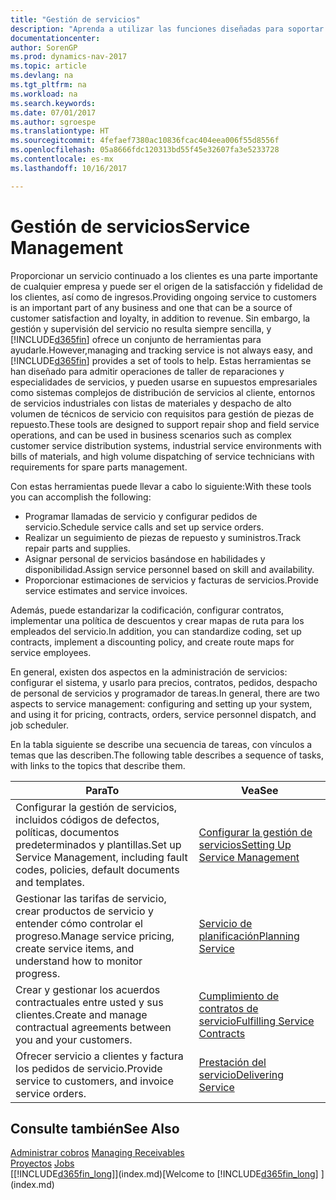 ```yaml
---
title: "Gestión de servicios"
description: "Aprenda a utilizar las funciones diseñadas para soportar las operaciones del taller de reparaciones y del servicio de campo."
documentationcenter: 
author: SorenGP
ms.prod: dynamics-nav-2017
ms.topic: article
ms.devlang: na
ms.tgt_pltfrm: na
ms.workload: na
ms.search.keywords: 
ms.date: 07/01/2017
ms.author: sgroespe
ms.translationtype: HT
ms.sourcegitcommit: 4fefaef7380ac10836fcac404eea006f55d8556f
ms.openlocfilehash: 05a8666fdc120313bd55f45e32607fa3e5233728
ms.contentlocale: es-mx
ms.lasthandoff: 10/16/2017

---
```

# <a name="service-management"></a><span data-ttu-id="fcd1d-103">Gestión de servicios</span><span class="sxs-lookup"><span data-stu-id="fcd1d-103">Service Management</span></span>
<span data-ttu-id="fcd1d-104">Proporcionar un servicio continuado a los clientes es una parte importante de cualquier empresa y puede ser el origen de la satisfacción y fidelidad de los clientes, así como de ingresos.</span><span class="sxs-lookup"><span data-stu-id="fcd1d-104">Providing ongoing service to customers is an important part of any business and one that can be a source of customer satisfaction and loyalty, in addition to revenue.</span></span> <span data-ttu-id="fcd1d-105">Sin embargo, la gestión y supervisión del servicio no resulta siempre sencilla, y [!INCLUDE[d365fin](includes/d365fin_md.md)] ofrece un conjunto de herramientas para ayudarle.</span><span class="sxs-lookup"><span data-stu-id="fcd1d-105">However,managing and tracking service is not always easy, and [!INCLUDE[d365fin](includes/d365fin_md.md)] provides a set of tools to help.</span></span> <span data-ttu-id="fcd1d-106">Estas herramientas se han diseñado para admitir operaciones de taller de reparaciones y especialidades de servicios, y pueden usarse en supuestos empresariales como sistemas complejos de distribución de servicios al cliente, entornos de servicios industriales con listas de materiales y despacho de alto volumen de técnicos de servicio con requisitos para gestión de piezas de repuesto.</span><span class="sxs-lookup"><span data-stu-id="fcd1d-106">These tools are designed to support repair shop and field service operations, and can be used in business scenarios such as complex customer service distribution systems, industrial service environments with bills of materials, and high volume dispatching of service technicians with requirements for spare parts management.</span></span>  

 <span data-ttu-id="fcd1d-107">Con estas herramientas puede llevar a cabo lo siguiente:</span><span class="sxs-lookup"><span data-stu-id="fcd1d-107">With these tools you can accomplish the following:</span></span>  

* <span data-ttu-id="fcd1d-108">Programar llamadas de servicio y configurar pedidos de servicio.</span><span class="sxs-lookup"><span data-stu-id="fcd1d-108">Schedule service calls and set up service orders.</span></span>  
* <span data-ttu-id="fcd1d-109">Realizar un seguimiento de piezas de repuesto y suministros.</span><span class="sxs-lookup"><span data-stu-id="fcd1d-109">Track repair parts and supplies.</span></span>  
* <span data-ttu-id="fcd1d-110">Asignar personal de servicios basándose en habilidades y disponibilidad.</span><span class="sxs-lookup"><span data-stu-id="fcd1d-110">Assign service personnel based on skill and availability.</span></span>  
* <span data-ttu-id="fcd1d-111">Proporcionar estimaciones de servicios y facturas de servicios.</span><span class="sxs-lookup"><span data-stu-id="fcd1d-111">Provide service estimates and service invoices.</span></span>  

<span data-ttu-id="fcd1d-112">Además, puede estandarizar la codificación, configurar contratos, implementar una política de descuentos y crear mapas de ruta para los empleados del servicio.</span><span class="sxs-lookup"><span data-stu-id="fcd1d-112">In addition, you can standardize coding, set up contracts, implement a discounting policy, and create route maps for service employees.</span></span>  

<span data-ttu-id="fcd1d-113">En general, existen dos aspectos en la administración de servicios: configurar el sistema, y usarlo para precios, contratos, pedidos, despacho de personal de servicios y programador de tareas.</span><span class="sxs-lookup"><span data-stu-id="fcd1d-113">In general, there are two aspects to service management: configuring and setting up your system, and using it for pricing, contracts, orders, service personnel dispatch, and job scheduler.</span></span>  

<span data-ttu-id="fcd1d-114">En la tabla siguiente se describe una secuencia de tareas, con vínculos a temas que las describen.</span><span class="sxs-lookup"><span data-stu-id="fcd1d-114">The following table describes a sequence of tasks, with links to the topics that describe them.</span></span>   

|<span data-ttu-id="fcd1d-115">**Para**</span><span class="sxs-lookup"><span data-stu-id="fcd1d-115">**To**</span></span>|<span data-ttu-id="fcd1d-116">**Vea**</span><span class="sxs-lookup"><span data-stu-id="fcd1d-116">**See**</span></span>|  
|------------|-------------|  
|<span data-ttu-id="fcd1d-117">Configurar la gestión de servicios, incluidos códigos de defectos, políticas, documentos predeterminados y plantillas.</span><span class="sxs-lookup"><span data-stu-id="fcd1d-117">Set up Service Management, including fault codes, policies, default documents and templates.</span></span>|[<span data-ttu-id="fcd1d-118">Configurar la gestión de servicios</span><span class="sxs-lookup"><span data-stu-id="fcd1d-118">Setting Up Service Management</span></span>](service-setup-service.md)|  
|<span data-ttu-id="fcd1d-119">Gestionar las tarifas de servicio, crear productos de servicio y entender cómo controlar el progreso.</span><span class="sxs-lookup"><span data-stu-id="fcd1d-119">Manage service pricing, create service items, and understand how to monitor progress.</span></span>|[<span data-ttu-id="fcd1d-120">Servicio de planificación</span><span class="sxs-lookup"><span data-stu-id="fcd1d-120">Planning Service</span></span>](service-plan-service.md)|  
|<span data-ttu-id="fcd1d-121">Crear y gestionar los acuerdos contractuales entre usted y sus clientes.</span><span class="sxs-lookup"><span data-stu-id="fcd1d-121">Create and manage contractual agreements between you and your customers.</span></span>|[<span data-ttu-id="fcd1d-122">Cumplimiento de contratos de servicio</span><span class="sxs-lookup"><span data-stu-id="fcd1d-122">Fulfilling Service Contracts</span></span>](service-fulfill-service-contracts.md)|  
|<span data-ttu-id="fcd1d-123">Ofrecer servicio a clientes y factura los pedidos de servicio.</span><span class="sxs-lookup"><span data-stu-id="fcd1d-123">Provide service to customers, and invoice service orders.</span></span>|[<span data-ttu-id="fcd1d-124">Prestación del servicio</span><span class="sxs-lookup"><span data-stu-id="fcd1d-124">Delivering Service</span></span>](service-deliver-service.md)|  

## <a name="see-also"></a><span data-ttu-id="fcd1d-125">Consulte también</span><span class="sxs-lookup"><span data-stu-id="fcd1d-125">See Also</span></span>  
<span data-ttu-id="fcd1d-126">[Administrar cobros](receivables-manage-receivables.md) </span><span class="sxs-lookup"><span data-stu-id="fcd1d-126">[Managing Receivables](receivables-manage-receivables.md) </span></span>  
<span data-ttu-id="fcd1d-127">[Proyectos](projects-how-create-jobs.md) </span><span class="sxs-lookup"><span data-stu-id="fcd1d-127">[Jobs](projects-how-create-jobs.md) </span></span>  
<span data-ttu-id="fcd1d-128">[[!INCLUDE[d365fin_long](includes/d365fin_long_md.md)]](index.md)</span><span class="sxs-lookup"><span data-stu-id="fcd1d-128">[Welcome to [!INCLUDE[d365fin_long](includes/d365fin_long_md.md)] ](index.md)</span></span>

